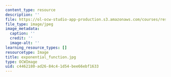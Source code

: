 ```yaml
---
content_type: resource
description: ''
file: https://ol-ocw-studio-app-production.s3.amazonaws.com/courses/res-18-005-highlights-of-calculus-spring-2010/c4462180ad2684c41d54bee66ebf1633_exponential_function.jpg
file_type: image/jpeg
image_metadata:
  caption: ''
  credit: ''
  image-alt: ''
learning_resource_types: []
resourcetype: Image
title: exponential_function.jpg
type: OCWImage
uid: c4462180-ad26-84c4-1d54-bee66ebf1633
---
```

